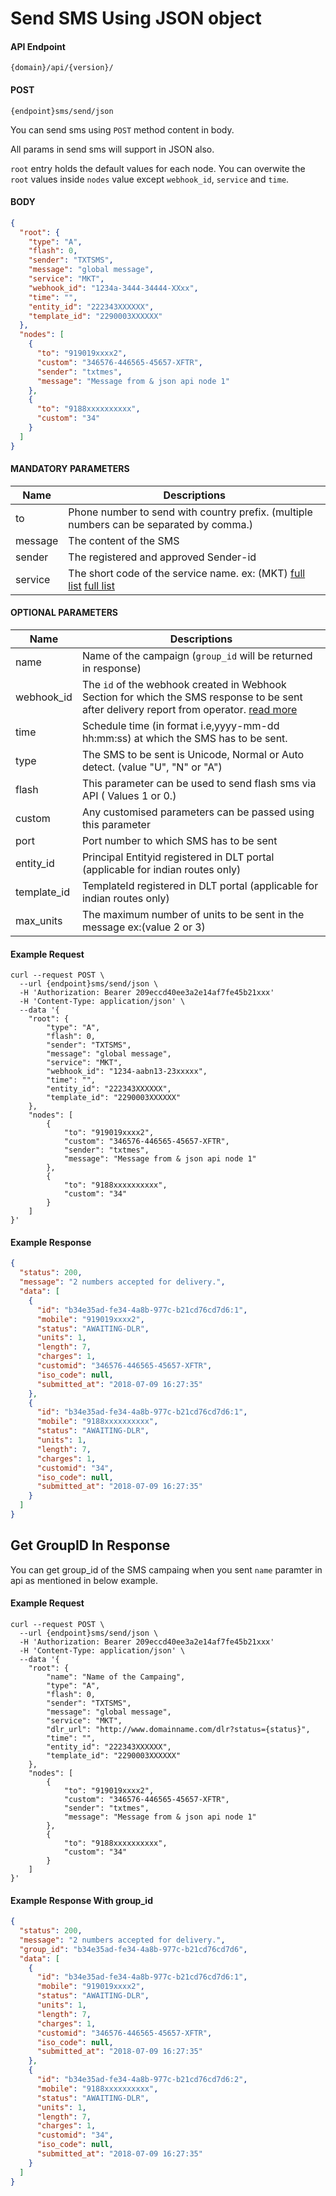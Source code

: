 # Send SMS Using JSON object

#### API Endpoint

```
{domain}/api/{version}/
```

#### POST

```
{endpoint}sms/send/json
```

You can send sms using `POST` method content in body.

All params in send sms will support in JSON also.

`root` entry holds the default values for each node. You can overwite the `root` values inside `nodes` value except `webhook_id`, `service` and `time`.

#### BODY

```json
{
  "root": {
    "type": "A",
    "flash": 0,
    "sender": "TXTSMS",
    "message": "global message",
    "service": "MKT",
    "webhook_id": "1234a-3444-34444-XXxx",
    "time": "",
    "entity_id": "222343XXXXXX",
    "template_id": "2290003XXXXXX"
  },
  "nodes": [
    {
      "to": "919019xxxx2",
      "custom": "346576-446565-45657-XFTR",
      "sender": "txtmes",
      "message": "Message from & json api node 1"
    },
    {
      "to": "9188xxxxxxxxxx",
      "custom": "34"
    }
  ]
}
```

#### MANDATORY PARAMETERS

| Name    | Descriptions                                                                                                                                |
| ------- | ------------------------------------------------------------------------------------------------------------------------------------------- |
| to      | Phone number to send with country prefix. (multiple numbers can be separated by comma.)                                                     |
| message | The content of the SMS                                                                                                                      |
| sender  | The registered and approved Sender-id                                                                                                       |
| service | The short code of the service name. ex: (MKT) [full list](/docs/{version}/#content-products) [full list](/docs/{version}/#content-products) |

#### OPTIONAL PARAMETERS

| Name        | Descriptions                                                                                                                                                            |
| ----------- | ----------------------------------------------------------------------------------------------------------------------------------------------------------------------- |
| name        | Name of the campaign (`group_id` will be returned in response)                                                                                                          |
| webhook_id  | The `id` of the webhook created in Webhook Section for which the SMS response to be sent after delivery report from operator. [read more](/docs/{version}/sms-push-dlr) |
| time        | Schedule time (in format i.e,yyyy-mm-dd hh:mm:ss) at which the SMS has to be sent.                                                                                      |
| type        | The SMS to be sent is Unicode, Normal or Auto detect. (value "U", "N" or "A")                                                                                           |
| flash       | This parameter can be used to send flash sms via API ( Values 1 or 0.)                                                                                                  |
| custom      | Any customised parameters can be passed using this parameter                                                                                                            |
| port        | Port number to which SMS has to be sent                                                                                                                                 |
| entity_id   | Principal Entityid registered in DLT portal (applicable for indian routes only)                                                                                         |
| template_id | TemplateId registered in DLT portal (applicable for indian routes only)|
| max_units | The maximum number of units to be sent in the message ex:(value 2 or 3) |

#### Example Request

```curl
curl --request POST \
  --url {endpoint}sms/send/json \
  -H 'Authorization: Bearer 209eccd40ee3a2e14af7fe45b21xxx'
  -H 'Content-Type: application/json' \
  --data '{
    "root": {
        "type": "A",
        "flash": 0,
        "sender": "TXTSMS",
        "message": "global message",
        "service": "MKT",
        "webhook_id": "1234-aabn13-23xxxxx",
        "time": "",
        "entity_id": "222343XXXXXX",
        "template_id": "2290003XXXXXX"
    },
    "nodes": [
        {
            "to": "919019xxxx2",
            "custom": "346576-446565-45657-XFTR",
            "sender": "txtmes",
            "message": "Message from & json api node 1"
        },
        {
            "to": "9188xxxxxxxxxx",
            "custom": "34"
        }
    ]
}'
```

#### Example Response

```json
{
  "status": 200,
  "message": "2 numbers accepted for delivery.",
  "data": [
    {
      "id": "b34e35ad-fe34-4a8b-977c-b21cd76cd7d6:1",
      "mobile": "919019xxxx2",
      "status": "AWAITING-DLR",
      "units": 1,
      "length": 7,
      "charges": 1,
      "customid": "346576-446565-45657-XFTR",
      "iso_code": null,
      "submitted_at": "2018-07-09 16:27:35"
    },
    {
      "id": "b34e35ad-fe34-4a8b-977c-b21cd76cd7d6:1",
      "mobile": "9188xxxxxxxxxx",
      "status": "AWAITING-DLR",
      "units": 1,
      "length": 7,
      "charges": 1,
      "customid": "34",
      "iso_code": null,
      "submitted_at": "2018-07-09 16:27:35"
    }
  ]
}
```

## Get GroupID In Response

You can get group_id of the SMS campaing when you sent `name` paramter in api as mentioned in below example.

#### Example Request

```curl
curl --request POST \
  --url {endpoint}sms/send/json \
  -H 'Authorization: Bearer 209eccd40ee3a2e14af7fe45b21xxx'
  -H 'Content-Type: application/json' \
  --data '{
    "root": {
        "name": "Name of the Campaing",
        "type": "A",
        "flash": 0,
        "sender": "TXTSMS",
        "message": "global message",
        "service": "MKT",
        "dlr_url": "http://www.domainname.com/dlr?status={status}",
        "time": "",
        "entity_id": "222343XXXXXX",
        "template_id": "2290003XXXXXX"
    },
    "nodes": [
        {
            "to": "919019xxxx2",
            "custom": "346576-446565-45657-XFTR",
            "sender": "txtmes",
            "message": "Message from & json api node 1"
        },
        {
            "to": "9188xxxxxxxxxx",
            "custom": "34"
        }
    ]
}'
```

#### Example Response With group_id

```json
{
  "status": 200,
  "message": "2 numbers accepted for delivery.",
  "group_id": "b34e35ad-fe34-4a8b-977c-b21cd76cd7d6",
  "data": [
    {
      "id": "b34e35ad-fe34-4a8b-977c-b21cd76cd7d6:1",
      "mobile": "919019xxxx2",
      "status": "AWAITING-DLR",
      "units": 1,
      "length": 7,
      "charges": 1,
      "customid": "346576-446565-45657-XFTR",
      "iso_code": null,
      "submitted_at": "2018-07-09 16:27:35"
    },
    {
      "id": "b34e35ad-fe34-4a8b-977c-b21cd76cd7d6:2",
      "mobile": "9188xxxxxxxxxx",
      "status": "AWAITING-DLR",
      "units": 1,
      "length": 7,
      "charges": 1,
      "customid": "34",
      "iso_code": null,
      "submitted_at": "2018-07-09 16:27:35"
    }
  ]
}
```
